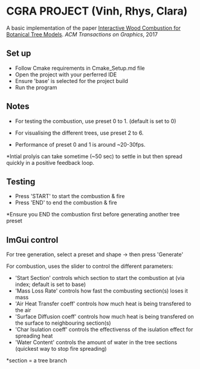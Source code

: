 # CGRA PROJECT (Vinh, Rhys, Clara)

A basic implementation of the paper [Interactive Wood Combustion for Botanical Tree Models](https://dl.acm.org/doi/10.1145/3130800.3130814). *ACM Transactions on Graphics*, 2017


## Set up

- Follow Cmake requirements in Cmake_Setup.md file
- Open the project with your perferred IDE
- Ensure 'base' is selected for the project build
- Run the program


## Notes

- For testing the combustion, use preset 0 to 1. (default is set to 0)
- For visualising the different trees, use preset 2 to 6.

- Performance of preset 0 and 1 is around ~20-30fps.

*Intial prolyis can take sometime (~50 sec) to settle in but then spread quickly in a positive feedback loop.


## Testing

- Press 'START' to start the combustion & fire
- Press 'END' to end the combustion & fire

*Ensure you END the combustion first before generating another tree preset


## ImGui control

For tree generation, select a preset and shape -> then press 'Generate'

For combustion, uses the slider to control the different parameters:

- 'Start Section'           controls which section to start the combustion at (via index; default is set to base)
- 'Mass Loss Rate'          controls how fast the combusting section(s) loses it mass
- 'Air Heat Transfer coeff' controls how much heat is being transfered to the air
- 'Surface Diffusion coeff' controls how much heat is being transfered on the surface to neighbouring section(s)
- 'Char Isulation coeff'    controls the effectivenss of the isulation effect for spreading heat
- 'Water Content'           controls the amount of water in the tree sections (quickest way to stop fire spreading)

*section = a tree branch
